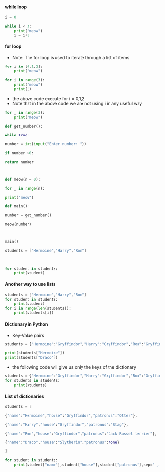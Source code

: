 #### while loop
```python
i = 0

while i < 3:
	print("meow")
	i = i+1
```
#### for loop
- Note: The for loop is used to iterate through a list of items 
```Python
for i in [0,1,2]:
	print("meow")
```

```python
for i in range(3):
	print("meow")
	print(i)
```
- the above code execute for i  = 0,1,2 
- Note that in the above code we are not using i in any useful way
```Python
for _ in range(3):
	print("meow")
```

```Python
def get_number():

while True:

number = int(input("Enter number: "))

if number >0:

return number

  

def meow(n = 0):

for _ in range(n):

print("meow")

def main():

number = get_number()

meow(number)

  

main()
```

```Python
students = ["Hermoine","Harry","Ron"]

  

for student in students:
	print(student)
```
#### Another way to use lists
```Python
students = ["Hermoine","Harry","Ron"]
for student in students:
	print(student)
for i in range(len(students)):
	print(students[i])
```

#### Dictionary in Python
-  Key-Value pairs
```Python
students = {"Hermoine":"Gryffindor","Harry":"Gryffindor","Ron":"Gryffindor","Draco":"Slytherin"}

print(students["Hermoine"])
print(students["Draco"])
```

- the following code will give us only the keys of the dictionary
```Python
students = {"Hermoine":"Gryffindor","Harry":"Gryffindor","Ron":"Gryffindor","Draco":"Slytherin"}
for students in students:
	print(students)
```

#### List of dictionaries
```Python
students = [

{"name":"Hermoine","house":"Gryffindor","patronus":"Otter"},

{"name":"Harry","house":"Gryffindor","patronus":"Stag"},

{"name":"Ron","house":"Gryffindor","patronus":"Jack Russel terrier"},

{"name":"Draco","house":"Slytherin","patronus":None}

]

for student in students:
	print(student["name"],student["house"],student["patronus"],sep=" , ")
```